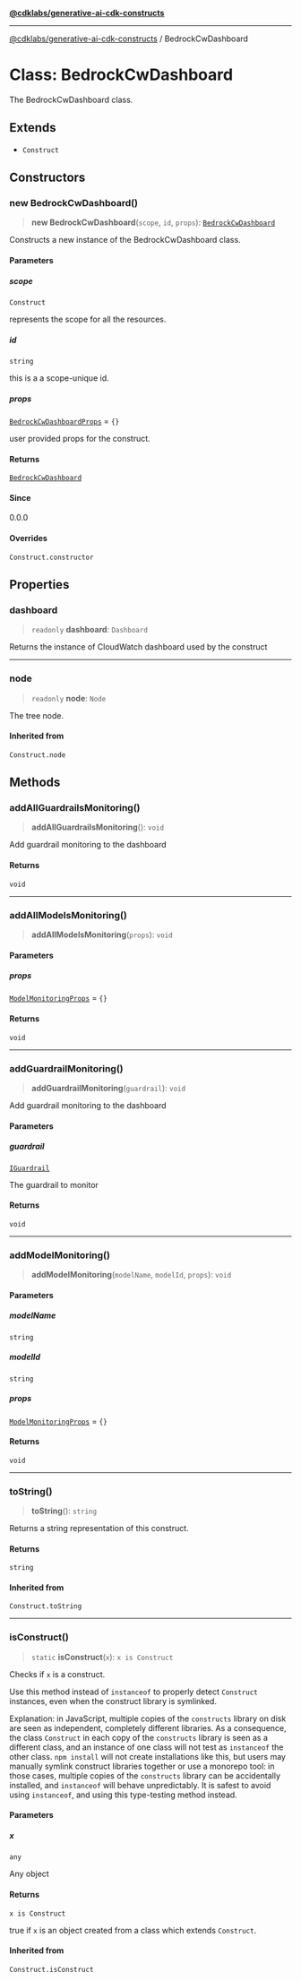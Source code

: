 [**@cdklabs/generative-ai-cdk-constructs**](../README.md)

***

[@cdklabs/generative-ai-cdk-constructs](../README.md) / BedrockCwDashboard

# Class: BedrockCwDashboard

The BedrockCwDashboard class.

## Extends

- `Construct`

## Constructors

### new BedrockCwDashboard()

> **new BedrockCwDashboard**(`scope`, `id`, `props`): [`BedrockCwDashboard`](BedrockCwDashboard.md)

Constructs a new instance of the BedrockCwDashboard class.

#### Parameters

##### scope

`Construct`

represents the scope for all the resources.

##### id

`string`

this is a a scope-unique id.

##### props

[`BedrockCwDashboardProps`](../interfaces/BedrockCwDashboardProps.md) = `{}`

user provided props for the construct.

#### Returns

[`BedrockCwDashboard`](BedrockCwDashboard.md)

#### Since

0.0.0

#### Overrides

`Construct.constructor`

## Properties

### dashboard

> `readonly` **dashboard**: `Dashboard`

Returns the instance of CloudWatch dashboard used by the construct

***

### node

> `readonly` **node**: `Node`

The tree node.

#### Inherited from

`Construct.node`

## Methods

### addAllGuardrailsMonitoring()

> **addAllGuardrailsMonitoring**(): `void`

Add guardrail monitoring to the dashboard

#### Returns

`void`

***

### addAllModelsMonitoring()

> **addAllModelsMonitoring**(`props`): `void`

#### Parameters

##### props

[`ModelMonitoringProps`](../interfaces/ModelMonitoringProps.md) = `{}`

#### Returns

`void`

***

### addGuardrailMonitoring()

> **addGuardrailMonitoring**(`guardrail`): `void`

Add guardrail monitoring to the dashboard

#### Parameters

##### guardrail

[`IGuardrail`](../namespaces/bedrock/interfaces/IGuardrail.md)

The guardrail to monitor

#### Returns

`void`

***

### addModelMonitoring()

> **addModelMonitoring**(`modelName`, `modelId`, `props`): `void`

#### Parameters

##### modelName

`string`

##### modelId

`string`

##### props

[`ModelMonitoringProps`](../interfaces/ModelMonitoringProps.md) = `{}`

#### Returns

`void`

***

### toString()

> **toString**(): `string`

Returns a string representation of this construct.

#### Returns

`string`

#### Inherited from

`Construct.toString`

***

### isConstruct()

> `static` **isConstruct**(`x`): `x is Construct`

Checks if `x` is a construct.

Use this method instead of `instanceof` to properly detect `Construct`
instances, even when the construct library is symlinked.

Explanation: in JavaScript, multiple copies of the `constructs` library on
disk are seen as independent, completely different libraries. As a
consequence, the class `Construct` in each copy of the `constructs` library
is seen as a different class, and an instance of one class will not test as
`instanceof` the other class. `npm install` will not create installations
like this, but users may manually symlink construct libraries together or
use a monorepo tool: in those cases, multiple copies of the `constructs`
library can be accidentally installed, and `instanceof` will behave
unpredictably. It is safest to avoid using `instanceof`, and using
this type-testing method instead.

#### Parameters

##### x

`any`

Any object

#### Returns

`x is Construct`

true if `x` is an object created from a class which extends `Construct`.

#### Inherited from

`Construct.isConstruct`
